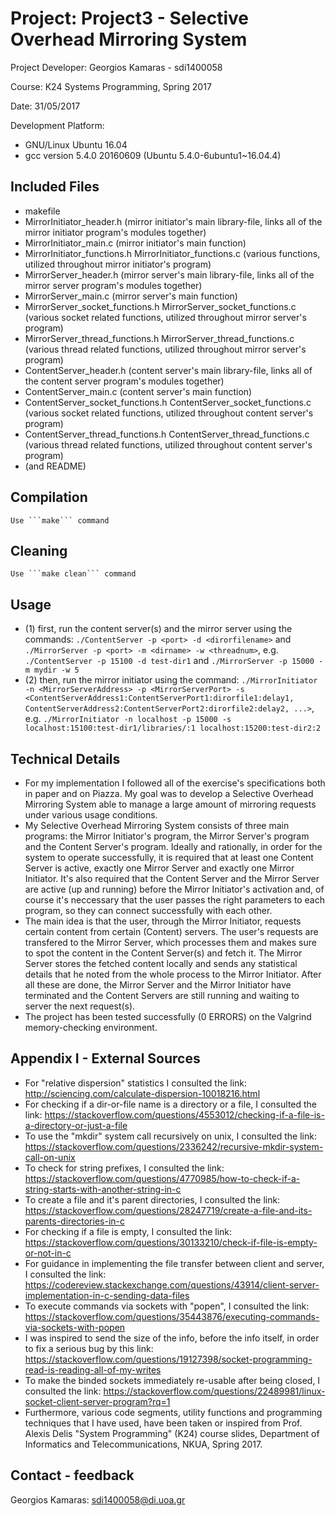 # Project: Project3 - Selective Overhead Mirroring System

Project Developer: Georgios Kamaras - sdi1400058

Course: K24 Systems Programming, Spring 2017

Date: 31/05/2017

Development Platform:
*	GNU/Linux Ubuntu 16.04
*	gcc version 5.4.0 20160609 (Ubuntu 5.4.0-6ubuntu1~16.04.4)

## Included Files
*	makefile
*	MirrorInitiator_header.h (mirror initiator's main library-file, links all of the
	mirror initiator program's modules together)
*	MirrorInitiator_main.c (mirror initiator's main function)
*	MirrorInitiator_functions.h MirrorInitiator_functions.c (various functions, utilized throughout
	mirror initiator's program)
*	MirrorServer_header.h (mirror server's main library-file, links all of the
	mirror server program's modules together)
*	MirrorServer_main.c (mirror server's main function)
*	MirrorServer_socket_functions.h MirrorServer_socket_functions.c (various socket related functions,
	utilized throughout mirror server's program)
*	MirrorServer_thread_functions.h MirrorServer_thread_functions.c (various thread related functions,
	utilized throughout mirror server's program)
*	ContentServer_header.h (content server's main library-file, links all of the
	content server program's modules together)
*	ContentServer_main.c (content server's main function)
*	ContentServer_socket_functions.h ContentServer_socket_functions.c (various socket related functions,
	utilized throughout content server's program)
*	ContentServer_thread_functions.h ContentServer_thread_functions.c (various thread related functions,
	utilized throughout content server's program)
*	(and README)

## Compilation
	Use ```make``` command

## Cleaning
	Use ```make clean``` command

## Usage
*	(1) first, run the content server(s) and the mirror server using the commands: ```./ContentServer -p <port> -d <dirorfilename>``` and ```./MirrorServer -p <port> -m <dirname> -w <threadnum>```,
	e.g. ```./ContentServer -p 15100 -d test-dir1``` and ```./MirrorServer -p 15000 -m mydir -w 5```
*	(2) then, run the mirror initiator using the command: ```./MirrorInitiator -n <MirrorServerAddress> -p <MirrorServerPort> -s <ContentServerAddress1:ContentServerPort1:dirorfile1:delay1, ContentServerAddress2:ContentServerPort2:dirorfile2:delay2, ...>```,
	e.g. ```./MirrorInitiator -n localhost -p 15000 -s localhost:15100:test-dir1/libraries/:1 localhost:15200:test-dir2:2```

## Technical Details
*	For my implementation I followed all of the exercise's specifications both in paper and on Piazza.
	My goal was to develop a Selective Overhead Mirroring System able to manage a large amount of
	mirroring requests under various usage conditions.
*	My Selective Overhead Mirroring System consists of three main programs: the Mirror Initiator's program,
	the Mirror Server's program and the Content Server's program. Ideally and rationally, in order for the
	system to operate successfully, it is required that at least one Content Server is active, exactly one
	Mirror Server and exactly one Mirror Initiator. It's also required that the Content Server and the Mirror
	Server are active (up and running) before the Mirror Initiator's activation and, of course it's neccessary
	that the user passes the right parameters to each program, so they can connect successfully with each
	other.
*	The main idea is that the user, through the Mirror Initiator, requests certain content from certain
	(Content) servers. The user's requests are transfered to the Mirror Server, which processes them and
	makes sure to spot the content in the Content Server(s) and fetch it. The Mirror Server stores the fetched
	content locally and sends any statistical details that he noted from the whole process to the Mirror Initiator.
	After all these are done, the Mirror Server and the Mirror Initiator have terminated and the Content Servers
	are still running and waiting to server the next request(s).
*	The project has been tested successfully (0 ERRORS) on the Valgrind memory-checking environment.

## Appendix I - External Sources
*	For "relative dispersion" statistics I consulted the link: http://sciencing.com/calculate-dispersion-10018216.html
*	For checking if a dir-or-file name is a directory or a file, I consulted the link:
	https://stackoverflow.com/questions/4553012/checking-if-a-file-is-a-directory-or-just-a-file
*	To use the "mkdir" system call recursively on unix, I consulted the link:
	https://stackoverflow.com/questions/2336242/recursive-mkdir-system-call-on-unix
*	To check for string prefixes, I consulted the link:
	https://stackoverflow.com/questions/4770985/how-to-check-if-a-string-starts-with-another-string-in-c
*	To create a file and it's parent directories, I consulted the link:
	https://stackoverflow.com/questions/28247719/create-a-file-and-its-parents-directories-in-c
*	For checking if a file is empty, I consulted the link:
	https://stackoverflow.com/questions/30133210/check-if-file-is-empty-or-not-in-c
*	For guidance in implementing the file transfer between client and server, I consulted the link:
	https://codereview.stackexchange.com/questions/43914/client-server-implementation-in-c-sending-data-files
*	To execute commands via sockets with "popen", I consulted the link:
	https://stackoverflow.com/questions/35443876/executing-commands-via-sockets-with-popen
*	I was inspired to send the size of the info, before the info itself, in order to fix a serious bug by this
	link: https://stackoverflow.com/questions/19127398/socket-programming-read-is-reading-all-of-my-writes
*	To make the binded sockets immediately re-usable after being closed, I consulted the link:
	https://stackoverflow.com/questions/22489981/linux-socket-client-server-program?rq=1
*	Furthermore, various code segments, utility functions and programming techniques that I have used, have been
	taken or inspired from Prof. Alexis Delis "System Programming" (K24) course slides,
	Department of Informatics and Telecommunications, NKUA, Spring 2017.

## Contact - feedback
Georgios Kamaras: sdi1400058@di.uoa.gr

